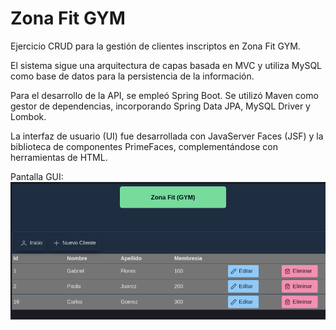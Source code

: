 # Zona Fit GYM

Ejercicio CRUD para la gestión de clientes inscriptos en Zona Fit GYM.

El sistema sigue una arquitectura de capas basada en MVC y utiliza MySQL como base de datos para la persistencia de la información.

Para el desarrollo de la API, se empleó Spring Boot. Se utilizó Maven como gestor de dependencias, incorporando Spring Data JPA, MySQL Driver y Lombok.

La interfaz de usuario (UI) fue desarrollada con JavaServer Faces (JSF) y la biblioteca de componentes PrimeFaces, complementándose con herramientas de HTML.

Pantalla GUI:
![Pantalla GUI](GUI.png)
